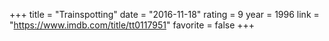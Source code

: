 +++
title = "Trainspotting"
date = "2016-11-18"
rating = 9
year = 1996
link = "https://www.imdb.com/title/tt0117951"
favorite = false
+++
